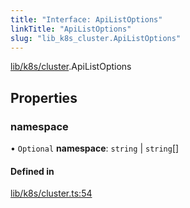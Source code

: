 ```yaml
---
title: "Interface: ApiListOptions"
linkTitle: "ApiListOptions"
slug: "lib_k8s_cluster.ApiListOptions"
---
```


[lib/k8s/cluster](../modules/lib_k8s_cluster.md).ApiListOptions

## Properties

### namespace

• `Optional` **namespace**: `string` \| `string`[]

#### Defined in

[lib/k8s/cluster.ts:54](https://github.com/kinvolk/headlamp/blob/ba073244/frontend/src/lib/k8s/cluster.ts#L54)
